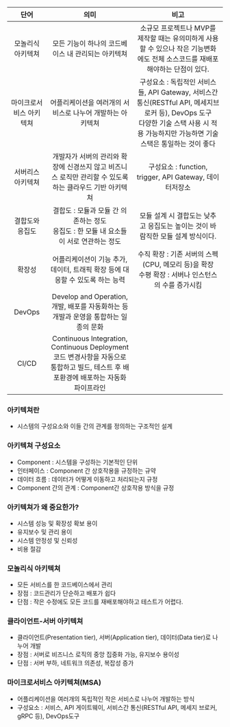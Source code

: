 |       단어       |                                                 의미                                                  |                                                                                          비고                                                                                          |
|:--------------:|:---------------------------------------------------------------------------------------------------:|:------------------------------------------------------------------------------------------------------------------------------------------------------------------------------------:|
|   모놀리식 아키텍쳐    |                                    모든 기능이 하나의 코드베이스 내 관리되는 아키텍쳐                                     |                                                       소규모 프로젝트나 MVP를 제작할 때는 유의미하게 사용할 수 있으나 작은 기능변화에도 전체 소스코드를 재배포해야하는 단점이 있다.                                                       |
|  마이크로서비스 아키텍쳐  |                                   어플리케이션을 여러개의 서비스로 나누어 개발하는 아키텍쳐                                   |                              구성요소 : 독립적인 서비스들, API Gateway, 서비스간 통신(RESTful API, 메세지브로커 등), DevOps 도구<br/>다양한 기술 스택 사용 시 적용 가능하지만 가능하면 기술스택은 통일하는 것이 좋다                              |
|   서버리스 아키텍쳐    |                     개발자가 서버의 관리와 확장에 신경쓰지 않고 비즈니스 로직만 관리할 수 있도록 하는 클라우드 기반 아키텍쳐                     |                                                                    구성요소 : function, trigger, API Gateway, 데이터저장소                                                                     |
|    결합도와 응집도    |                       결합도 : 모듈과 모듈 간 의존하는 정도<br/>응집도 : 한 모듈 내 요소들이 서로 연관하는 정도                       |                                                                    모듈 설계 시 결합도는 낮추고 응집도는 높이는 것이 바람직한 모듈 설계 방식이다.                                                                     |
|      확장성       |                            어플리케이션이 기능 추가, 데이터, 트래픽 확장 등에 대응할 수 있도록 하는 능력                            |                                                              수직 확장 : 기존 서버의 스펙(CPU, 메모리 등)을 확장<br/>수평 확장 : 서버나 인스턴스의 수를 증가시킴                                                              |
|     DevOps     |                     Develop and Operation, 개발, 배포를 자동화하는 등 개발과 운영을 통합하는 일종의 문화                      |                                                                                                                                                                                      |
|     CI/CD      | Continuous Integration, Continuous Deployment<br/>코드 변경사항을 자동으로 통합하고 빌드, 테스트 후 배포환경에 배포하는 자동화 파이프라인 |                                                                                                                                                                                      |

### **아키텍쳐란**
- 시스템의 구성요소와 이들 간의 관계를 정의하는 구조적인 설계

### **아키텍쳐 구성요소**
- Component : 시스템을 구성하는 기본적인 단위
- 인터페이스 : Component 간 상호작용을 규정하는 규약
- 데이터 흐름 : 데이터가 어떻게 이동하고 처리되는지 규정
- Component 간의 관계 : Component간 상호작용 방식을 규정

### **아키텍쳐가 왜 중요한가?**
- 시스템 성능 및 확장성 확보 용이
- 유지보수 및 관리 용이
- 시스템 안정성 및 신뢰성
- 비용 절감

### **모놀리식 아키텍쳐**
- 모든 서비스를 한 코드베이스에서 관리
- 장점 : 코드관리가 단순하고 배포가 쉽다
- 단점 : 작은 수정에도 모든 코드를 재배포해야하고 테스트가 어렵다.

### **클라이언트-서버 아키텍쳐**
- 클라이언트(Presentation tier), 서버(Application tier), 데이터(Data tier)로 나누어 개발
- 장점 : 서버로 비즈니스 로직의 중앙 집중화 가능, 유지보수 용이성
- 단점 : 서버 부하, 네트워크 의존성, 복잡성 증가

### **마이크로서비스 아키텍쳐(MSA)**
- 어플리케이션을 여러개의 독립적인 작은 서비스로 나누어 개발하는 방식
- 구성요소 : 서비스, API 게이트웨이, 서비스간 통신(RESTful API, 메세지 브로커, gRPC 등), DevOps도구